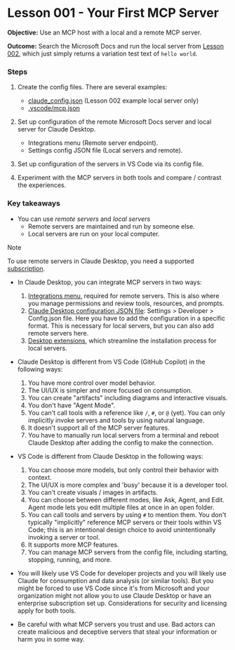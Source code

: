 # Lesson 001 - Your First MCP Server

**Objective:** Use an MCP host with a local and a remote MCP server.

**Outcome:** Search the Microsoft Docs and run the local server from [Lesson 002](<../Lesson 002 - Your first MCP server>), which just simply returns a variation test text of `hello world`.

### Steps

1. Create the config files. There are several examples:
    - [claude_config.json](claude_config.json) (Lesson 002 example local server only)
    - [.vscode/mcp.json](../.vscode/mcp.json) 

2. Set up configuration of the remote Microsoft Docs server and local server for Claude Desktop.
    - Integrations menu (Remote server endpoint).
    - Settings config JSON file (Local servers and remote).

3. Set up configuration of the servers in VS Code via its config file.

4. Experiment with the MCP servers in both tools and compare / contrast the experiences.

### Key takeaways

- You can use _remote servers_ and _local servers_
    - Remote servers are maintained and run by someone else.
    - Local servers are run on your local computer.

> [!NOTE]
> To use remote servers in Claude Desktop, you need a supported [subscription](https://www.anthropic.com/pricing).
> 

- In Claude Desktop, you can integrate MCP servers in two ways:
    1. [Integrations menu](https://support.anthropic.com/en/articles/11175166-getting-started-with-custom-integrations-using-remote-mcp), required for remote servers. This is also where you manage permissions and review tools, resources, and prompts.
    2. [Claude Desktop configuration JSON file](https://modelcontextprotocol.io/quickstart/user): Settings > Developer > Config.json file. Here you have to add the configuration in a specific format. This is necessary for local servers, but you can also add remote servers here.
    3. [Desktop extensions](https://www.anthropic.com/engineering/desktop-extensions), which streamline the installation process for local servers.

       
- Claude Desktop is different from VS Code (GitHub Copilot) in the following ways:
    1. You have more control over model behavior.
    2. The UI/UX is simpler and more focused on consumption.
    3. You can create "artifacts" including diagrams and interactive visuals.
    4. You don't have "Agent Mode".
    5. You can't call tools with a reference like `/`, `#`, or `@` (yet). You can only implicitly invoke servers and tools by using natural language.
    6. It doesn't support all of the MCP server features.
    7. You have to manually run local servers from a terminal and reboot Claude Desktop after adding the config to make the connection.


- VS Code is different from Claude Desktop in the following ways:
    1. You can choose more models, but only control their behavior with context.
    2. The UI/UX is more complex and 'busy' because it is a developer tool.
    3. You can't create visuals / images in artifacts.
    4. You can choose between different modes, like Ask, Agent, and Edit. Agent mode lets you edit multiple files at once in an open folder.
    5. You can call tools and servers by using `#` to mention them. You don't typically "implicitly" reference MCP servers or their tools within VS Code; this is an intentional design choice to avoid unintentionally invoking a server or tool.
    6. It supports more MCP features.
    7. You can manage MCP servers from the config file, including starting, stopping, running, and more.


- You will likely use VS Code for developer projects and you will likely use Claude for consumption and data analysis (or similar tools). But you might be forced to use VS Code since it's from Microsoft and your organization might not allow you to use Claude Desktop or have an enterprise subscription set up. Considerations for security and licensing apply for both tools.


- Be careful with what MCP servers you trust and use. Bad actors can create malicious and deceptive servers that steal your information or harm you in some way.

